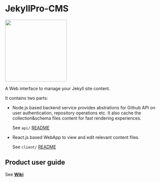 # JekyllPro-CMS

<img src="https://wiredcraft.github.io/jekyllpro-cms/assets/logo.svg"  width="200" />

A Web interface to manage your Jekyll site content.

It contains two parts:

- Node.js based backend service provides abstrations for Github API on user authentication, repository operations etc.
  It also cache the collection&schema files content for fast rendering experiences.
  
  See `api/` [README](api/README.md)

- React.js based WebApp to view and edit relevant content files.
  
  See `client/` [README](client/README.md)

## Product user guide

See [**Wiki**](https://github.com/Wiredcraft/jekyllpro-cms/wiki)
